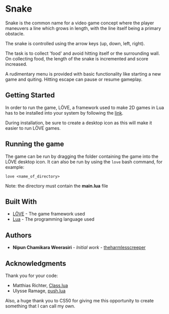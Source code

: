 # Snake

Snake is the common name for a video game concept where the player maneuvers a line which grows in length, with the line itself being a primary obstacle. 

The snake is controlled using the arrow keys (up, down, left, right). 

The task is to collect 'food' and avoid hitting itself or the surrounding wall. On collecting food, the length of the snake is incremented and score increased.

A rudimentary menu is provided with basic functionality like starting a new game and quiting. Hitting escape can pause or resume gameplay.

## Getting Started

In order to run the game, LÖVE, a framework used to make 2D games in Lua has to be installed into your system by following the [link](https://love2d.org/).

During installation, be sure to create a desktop icon as this will make it easier to run LÖVE games.

## Running the game

The game can be run by dragging the folder containing the game into the LÖVE desktop icon.
It can also be run by using the `love` bash command, for example:
```
love <name_of_directory>
```

Note: the directory must contain the **main.lua** file

## Built With

* [LÖVE](https://love2d.org/) - The game framework used
* [Lua](https://www.lua.org/)  - The programming language used

## Authors

* **Nipun Chamikara Weerasiri** - *Initial work* - [theharmlesscreeper](https://github.com/theharmlesscreeper)

## Acknowledgments
Thank you for your code:
* Matthias Richter, [Class.lua](https://github.com/vrld/hump)
* Ulysse Ramage, [push.lua](https://github.com/Ulydev/push)

Also, a huge thank you to CS50 for giving me this opportunity to create something that I can call my own. 
